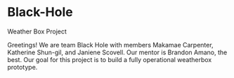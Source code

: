 # Black-Hole
Weather Box Project

Greetings! We are team Black Hole with members Makamae Carpenter, Katherine Shun-gil, and Janiene Scovell. Our mentor is Brandon Amano, the best. Our goal for this project is to build a fully operational weatherbox prototype.
